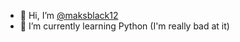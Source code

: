 - 👋 Hi, I’m [@maksblack12](https://github.com/maksblack12)
- 🌱 I’m currently learning Python (I'm really bad at it)
